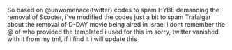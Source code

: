 So based on @unwomenace(twitter) codes to spam HYBE demanding the removal of Scooter, i've modified the codes just a bit to spam Trafalgar about the removal of D-DAY movie being aired in Israel
i dont remember the @ of who provided the templated i used for this im sorry, twitter vanished with it from my tml, if i find it i will update this
